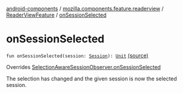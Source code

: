 [android-components](../../index.md) / [mozilla.components.feature.readerview](../index.md) / [ReaderViewFeature](index.md) / [onSessionSelected](./on-session-selected.md)

# onSessionSelected

`fun onSessionSelected(session: `[`Session`](../../mozilla.components.browser.session/-session/index.md)`): `[`Unit`](https://kotlinlang.org/api/latest/jvm/stdlib/kotlin/-unit/index.html) [(source)](https://github.com/mozilla-mobile/android-components/blob/master/components/feature/readerview/src/main/java/mozilla/components/feature/readerview/ReaderViewFeature.kt#L132)

Overrides [SelectionAwareSessionObserver.onSessionSelected](../../mozilla.components.browser.session/-selection-aware-session-observer/on-session-selected.md)

The selection has changed and the given session is now the selected session.

